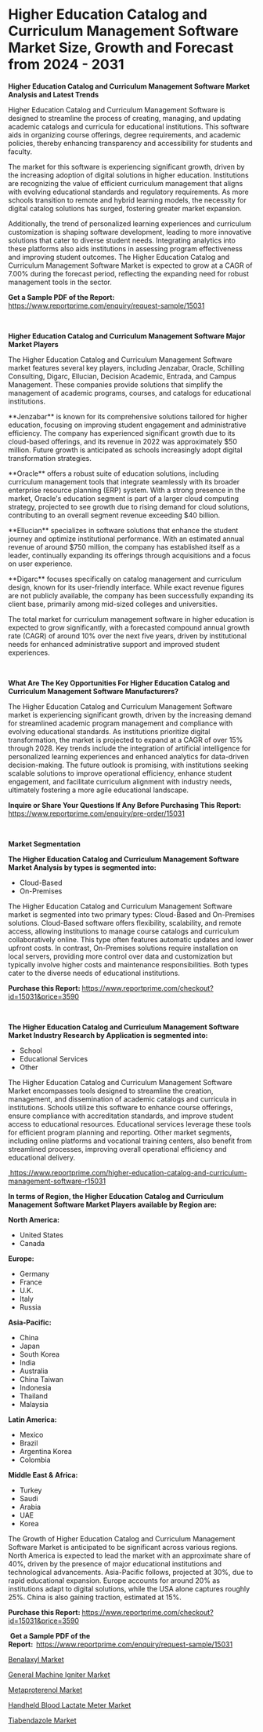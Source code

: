 <p><h1>Higher Education Catalog and Curriculum Management Software Market Size, Growth and Forecast from 2024 - 2031</h1></p><p><strong>Higher Education Catalog and Curriculum Management Software Market Analysis and Latest Trends</strong></p>
<p><p>Higher Education Catalog and Curriculum Management Software is designed to streamline the process of creating, managing, and updating academic catalogs and curricula for educational institutions. This software aids in organizing course offerings, degree requirements, and academic policies, thereby enhancing transparency and accessibility for students and faculty. </p><p>The market for this software is experiencing significant growth, driven by the increasing adoption of digital solutions in higher education. Institutions are recognizing the value of efficient curriculum management that aligns with evolving educational standards and regulatory requirements. As more schools transition to remote and hybrid learning models, the necessity for digital catalog solutions has surged, fostering greater market expansion.</p><p>Additionally, the trend of personalized learning experiences and curriculum customization is shaping software development, leading to more innovative solutions that cater to diverse student needs. Integrating analytics into these platforms also aids institutions in assessing program effectiveness and improving student outcomes. The Higher Education Catalog and Curriculum Management Software Market is expected to grow at a CAGR of 7.00% during the forecast period, reflecting the expanding need for robust management tools in the sector.</p></p>
<p><strong>Get a Sample PDF of the Report:&nbsp;</strong> <a href="https://www.reportprime.com/enquiry/request-sample/15031?utm_campaign=1743&utm_medium=2&utm_source=Github&utm_content=ia&utm_term=29112024&utm_id=higher-education-catalog-and-curriculum-management-software">https://www.reportprime.com/enquiry/request-sample/15031</a></p>
<p>&nbsp;</p>
<p><strong>Higher Education Catalog and Curriculum Management Software Major Market Players</strong></p>
<p><p>The Higher Education Catalog and Curriculum Management Software market features several key players, including Jenzabar, Oracle, Schilling Consulting, Digarc, Ellucian, Decision Academic, Entrada, and Campus Management. These companies provide solutions that simplify the management of academic programs, courses, and catalogs for educational institutions.</p><p>**Jenzabar** is known for its comprehensive solutions tailored for higher education, focusing on improving student engagement and administrative efficiency. The company has experienced significant growth due to its cloud-based offerings, and its revenue in 2022 was approximately $50 million. Future growth is anticipated as schools increasingly adopt digital transformation strategies.</p><p>**Oracle** offers a robust suite of education solutions, including curriculum management tools that integrate seamlessly with its broader enterprise resource planning (ERP) system. With a strong presence in the market, Oracle's education segment is part of a larger cloud computing strategy, projected to see growth due to rising demand for cloud solutions, contributing to an overall segment revenue exceeding $40 billion.</p><p>**Ellucian** specializes in software solutions that enhance the student journey and optimize institutional performance. With an estimated annual revenue of around $750 million, the company has established itself as a leader, continually expanding its offerings through acquisitions and a focus on user experience.</p><p>**Digarc** focuses specifically on catalog management and curriculum design, known for its user-friendly interface. While exact revenue figures are not publicly available, the company has been successfully expanding its client base, primarily among mid-sized colleges and universities.</p><p>The total market for curriculum management software in higher education is expected to grow significantly, with a forecasted compound annual growth rate (CAGR) of around 10% over the next five years, driven by institutional needs for enhanced administrative support and improved student experiences.</p></p>
<p>&nbsp;</p>
<p><strong>What Are The Key Opportunities For Higher Education Catalog and Curriculum Management Software Manufacturers?</strong></p>
<p><p>The Higher Education Catalog and Curriculum Management Software market is experiencing significant growth, driven by the increasing demand for streamlined academic program management and compliance with evolving educational standards. As institutions prioritize digital transformation, the market is projected to expand at a CAGR of over 15% through 2028. Key trends include the integration of artificial intelligence for personalized learning experiences and enhanced analytics for data-driven decision-making. The future outlook is promising, with institutions seeking scalable solutions to improve operational efficiency, enhance student engagement, and facilitate curriculum alignment with industry needs, ultimately fostering a more agile educational landscape.</p></p>
<p><strong>Inquire or Share Your Questions If Any Before Purchasing This Report:</strong> <a href="https://www.reportprime.com/enquiry/pre-order/15031?utm_campaign=1743&utm_medium=2&utm_source=Github&utm_content=ia&utm_term=29112024&utm_id=higher-education-catalog-and-curriculum-management-software">https://www.reportprime.com/enquiry/pre-order/15031</a></p>
<p>&nbsp;</p>
<p><strong>Market Segmentation</strong></p>
<p><strong>The Higher Education Catalog and Curriculum Management Software Market Analysis by types is segmented into:</strong></p>
<p><ul><li>Cloud-Based</li><li>On-Premises</li></ul></p>
<p><p>The Higher Education Catalog and Curriculum Management Software market is segmented into two primary types: Cloud-Based and On-Premises solutions. Cloud-Based software offers flexibility, scalability, and remote access, allowing institutions to manage course catalogs and curriculum collaboratively online. This type often features automatic updates and lower upfront costs. In contrast, On-Premises solutions require installation on local servers, providing more control over data and customization but typically involve higher costs and maintenance responsibilities. Both types cater to the diverse needs of educational institutions.</p></p>
<p><strong>Purchase this Report:&nbsp;</strong><a href="https://www.reportprime.com/checkout?id=15031&price=3590&utm_campaign=1743&utm_medium=2&utm_source=Github&utm_content=ia&utm_term=29112024&utm_id=higher-education-catalog-and-curriculum-management-software">https://www.reportprime.com/checkout?id=15031&price=3590</a></p>
<p>&nbsp;</p>
<p><strong>The Higher Education Catalog and Curriculum Management Software Market Industry Research by Application is segmented into:</strong></p>
<p><ul><li>School</li><li>Educational Services</li><li>Other</li></ul></p>
<p><p>The Higher Education Catalog and Curriculum Management Software Market encompasses tools designed to streamline the creation, management, and dissemination of academic catalogs and curricula in institutions. Schools utilize this software to enhance course offerings, ensure compliance with accreditation standards, and improve student access to educational resources. Educational services leverage these tools for efficient program planning and reporting. Other market segments, including online platforms and vocational training centers, also benefit from streamlined processes, improving overall operational efficiency and educational delivery.</p></p>
<p><a href="https://www.reportprime.com/higher-education-catalog-and-curriculum-management-software-r15031?utm_campaign=1743&utm_medium=2&utm_source=Github&utm_content=ia&utm_term=29112024&utm_id=higher-education-catalog-and-curriculum-management-software">&nbsp;https://www.reportprime.com/higher-education-catalog-and-curriculum-management-software-r15031</a></p>
<p><strong>In terms of Region, the Higher Education Catalog and Curriculum Management Software Market Players available by Region are:</strong></p>
<p>
    <p> <strong> North America: </strong>
        <ul>
            <li>United States</li>
            <li>Canada</li>
        </ul>
        </p> 
    <p> <strong> Europe: </strong>
        <ul>
            <li>Germany</li>
            <li>France</li>
            <li>U.K.</li>
            <li>Italy</li>
            <li>Russia</li>
        </ul>
        </p> 
    <p> <strong> Asia-Pacific: </strong>
        <ul>
            <li>China</li>
            <li>Japan</li>
            <li>South Korea</li>
            <li>India</li>
            <li>Australia</li>
            <li>China Taiwan</li>
            <li>Indonesia</li>
            <li>Thailand</li>
            <li>Malaysia</li>
        </ul>
        </p> 
    <p> <strong> Latin America: </strong>
        <ul>
            <li>Mexico</li>
            <li>Brazil</li>
            <li>Argentina Korea</li>
            <li>Colombia</li>
        </ul>
        </p> 
    <p> <strong> Middle East & Africa: </strong>
        <ul>
            <li>Turkey</li>
            <li>Saudi</li>
            <li>Arabia</li>
            <li>UAE</li>
            <li>Korea</li>
        </ul>
    </p>
    </p>
<p><p>The Growth of Higher Education Catalog and Curriculum Management Software Market is anticipated to be significant across various regions. North America is expected to lead the market with an approximate share of 40%, driven by the presence of major educational institutions and technological advancements. Asia-Pacific follows, projected at 30%, due to rapid educational expansion. Europe accounts for around 20% as institutions adapt to digital solutions, while the USA alone captures roughly 25%. China is also gaining traction, estimated at 15%.</p></p>
<p><strong>Purchase this Report: </strong><a href="https://www.reportprime.com/checkout?id=15031&price=3590&utm_campaign=1743&utm_medium=2&utm_source=Github&utm_content=ia&utm_term=29112024&utm_id=higher-education-catalog-and-curriculum-management-software">https://www.reportprime.com/checkout?id=15031&price=3590</a></p>
<p>&nbsp;<strong>Get a Sample PDF of the Report:&nbsp;&nbsp;</strong><a href="https://www.reportprime.com/enquiry/request-sample/15031?utm_campaign=1743&utm_medium=2&utm_source=Github&utm_content=ia&utm_term=29112024&utm_id=higher-education-catalog-and-curriculum-management-software">https://www.reportprime.com/enquiry/request-sample/15031</a></p>
<p><strong></strong></p>
<p><p><a href="https://www.linkedin.com/pulse/investment-opportunities-benalaxyl-sector-risk-analysis-roi-yjq3e?utm_campaign=1743&utm_medium=2&utm_source=Github&utm_content=ia&utm_term=29112024&utm_id=higher-education-catalog-and-curriculum-management-software">Benalaxyl Market</a></p><p><a href="https://issuu.com/reportprime-2/docs/general-machine-igniter-market-size-2030.pptx?utm_campaign=1743&utm_medium=2&utm_source=Github&utm_content=ia&utm_term=29112024&utm_id=higher-education-catalog-and-curriculum-management-software">General Machine Igniter Market</a></p><p><a href="https://www.linkedin.com/pulse/detailed-examination-metaproterenol-market-size-projecting-45-ukraf?utm_campaign=1743&utm_medium=2&utm_source=Github&utm_content=ia&utm_term=29112024&utm_id=higher-education-catalog-and-curriculum-management-software">Metaproterenol Market</a></p><p><a href="https://issuu.com/reportprime-2/docs/handheld-blood-lactate-meter-market-size-2030.pptx?utm_campaign=1743&utm_medium=2&utm_source=Github&utm_content=ia&utm_term=29112024&utm_id=higher-education-catalog-and-curriculum-management-software">Handheld Blood Lactate Meter Market</a></p><p><a href="https://www.linkedin.com/pulse/global-tiabendazole-market-focus-application-end-use-rjvhe?utm_campaign=1743&utm_medium=2&utm_source=Github&utm_content=ia&utm_term=29112024&utm_id=higher-education-catalog-and-curriculum-management-software">Tiabendazole Market</a></p></p>